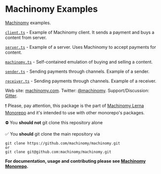 # Machinomy Examples

[Machinomy](https://github.com/machinomy/machinomy/tree/master/packages/machinomy) examples.

[`client.ts`](./src/client.ts) - Example of Machinomy client. It sends a payment and buys a content from server.

[`server.ts`](./src/server.ts) - Example of a server. Uses Machinomy to accept payments for content.

[`machinomy.ts`](./src/machinomy.ts) - Self-contained emulation of buying and selling a content.

[`sender.ts`](./src/sender.ts) - Sending payments through channels. Example of a sender.

[`receiver.ts`](./src/receiver.ts) - Sending payments through channels. Example of a receiver.

Web site: [machinomy.com](http://machinomy.com).
Twitter: [@machinomy](http://twitter.com/machinomy).
Support/Discussion: [Gitter](https://gitter.im/machinomy/machinomy).

:exclamation:
Please, pay attention, this package is the part of [Machinomy Lerna Monorepo](https://github.com/machinomy/machinomy) and it's intended to use with other monorepo's packages. 

:no_entry: You **should not** git clone this repository alone

:white_check_mark: You **should** git clone the main repository via
```
git clone https://github.com/machinomy/machinomy.git
or 
git clone git@github.com:machinomy/machinomy.git
```

**For documentation, usage and contributing please see [Machinomy Monorepo](https://github.com/machinomy/machinomy).**
